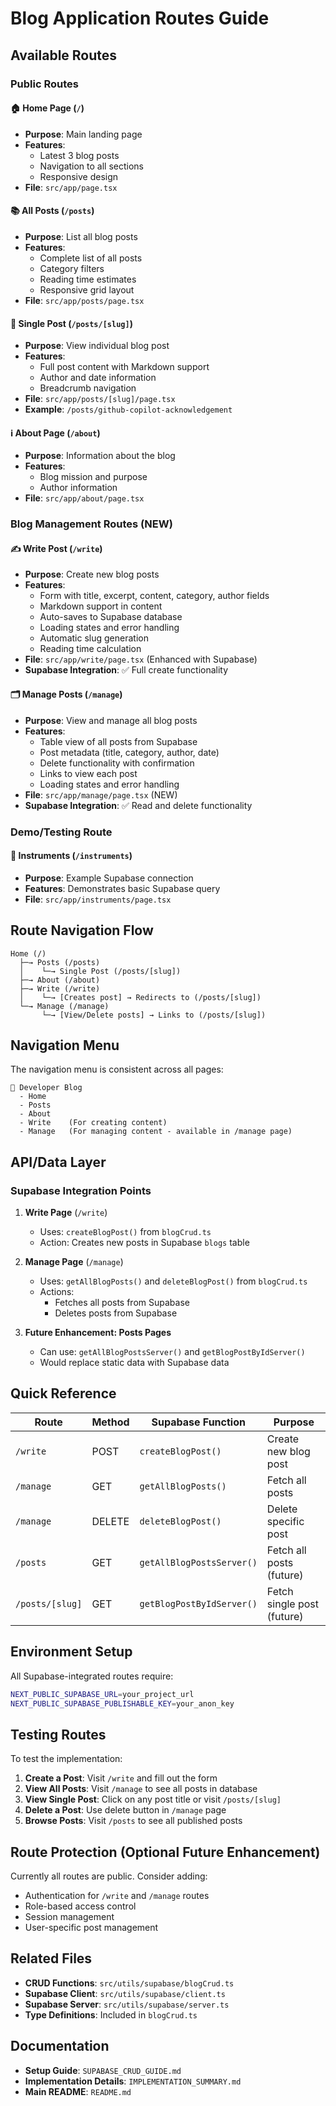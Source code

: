 # Blog Application Routes Guide

## Available Routes

### Public Routes

#### 🏠 Home Page (`/`)
- **Purpose**: Main landing page
- **Features**: 
  - Latest 3 blog posts
  - Navigation to all sections
  - Responsive design
- **File**: `src/app/page.tsx`

#### 📚 All Posts (`/posts`)
- **Purpose**: List all blog posts
- **Features**:
  - Complete list of all posts
  - Category filters
  - Reading time estimates
  - Responsive grid layout
- **File**: `src/app/posts/page.tsx`

#### 📄 Single Post (`/posts/[slug]`)
- **Purpose**: View individual blog post
- **Features**:
  - Full post content with Markdown support
  - Author and date information
  - Breadcrumb navigation
- **File**: `src/app/posts/[slug]/page.tsx`
- **Example**: `/posts/github-copilot-acknowledgement`

#### ℹ️ About Page (`/about`)
- **Purpose**: Information about the blog
- **Features**:
  - Blog mission and purpose
  - Author information
- **File**: `src/app/about/page.tsx`

### Blog Management Routes (NEW)

#### ✍️ Write Post (`/write`)
- **Purpose**: Create new blog posts
- **Features**:
  - Form with title, excerpt, content, category, author fields
  - Markdown support in content
  - Auto-saves to Supabase database
  - Loading states and error handling
  - Automatic slug generation
  - Reading time calculation
- **File**: `src/app/write/page.tsx` (Enhanced with Supabase)
- **Supabase Integration**: ✅ Full create functionality

#### 🗂️ Manage Posts (`/manage`)
- **Purpose**: View and manage all blog posts
- **Features**:
  - Table view of all posts from Supabase
  - Post metadata (title, category, author, date)
  - Delete functionality with confirmation
  - Links to view each post
  - Loading states and error handling
- **File**: `src/app/manage/page.tsx` (NEW)
- **Supabase Integration**: ✅ Read and delete functionality

### Demo/Testing Route

#### 🎸 Instruments (`/instruments`)
- **Purpose**: Example Supabase connection
- **Features**: Demonstrates basic Supabase query
- **File**: `src/app/instruments/page.tsx`

## Route Navigation Flow

```
Home (/) 
  ├─→ Posts (/posts)
  │    └─→ Single Post (/posts/[slug])
  ├─→ About (/about)
  ├─→ Write (/write)
  │    └─→ [Creates post] → Redirects to (/posts/[slug])
  └─→ Manage (/manage)
       └─→ [View/Delete posts] → Links to (/posts/[slug])
```

## Navigation Menu

The navigation menu is consistent across all pages:

```
🚀 Developer Blog
  - Home
  - Posts
  - About
  - Write    (For creating content)
  - Manage   (For managing content - available in /manage page)
```

## API/Data Layer

### Supabase Integration Points

1. **Write Page** (`/write`)
   - Uses: `createBlogPost()` from `blogCrud.ts`
   - Action: Creates new posts in Supabase `blogs` table

2. **Manage Page** (`/manage`)
   - Uses: `getAllBlogPosts()` and `deleteBlogPost()` from `blogCrud.ts`
   - Actions: 
     - Fetches all posts from Supabase
     - Deletes posts from Supabase

3. **Future Enhancement: Posts Pages**
   - Can use: `getAllBlogPostsServer()` and `getBlogPostByIdServer()`
   - Would replace static data with Supabase data

## Quick Reference

| Route | Method | Supabase Function | Purpose |
|-------|--------|------------------|---------|
| `/write` | POST | `createBlogPost()` | Create new blog post |
| `/manage` | GET | `getAllBlogPosts()` | Fetch all posts |
| `/manage` | DELETE | `deleteBlogPost()` | Delete specific post |
| `/posts` | GET | `getAllBlogPostsServer()` | Fetch all posts (future) |
| `/posts/[slug]` | GET | `getBlogPostByIdServer()` | Fetch single post (future) |

## Environment Setup

All Supabase-integrated routes require:
```bash
NEXT_PUBLIC_SUPABASE_URL=your_project_url
NEXT_PUBLIC_SUPABASE_PUBLISHABLE_KEY=your_anon_key
```

## Testing Routes

To test the implementation:

1. **Create a Post**: Visit `/write` and fill out the form
2. **View All Posts**: Visit `/manage` to see all posts in database
3. **View Single Post**: Click on any post title or visit `/posts/[slug]`
4. **Delete a Post**: Use delete button in `/manage` page
5. **Browse Posts**: Visit `/posts` to see all published posts

## Route Protection (Optional Future Enhancement)

Currently all routes are public. Consider adding:
- Authentication for `/write` and `/manage` routes
- Role-based access control
- Session management
- User-specific post management

## Related Files

- **CRUD Functions**: `src/utils/supabase/blogCrud.ts`
- **Supabase Client**: `src/utils/supabase/client.ts`
- **Supabase Server**: `src/utils/supabase/server.ts`
- **Type Definitions**: Included in `blogCrud.ts`

## Documentation

- **Setup Guide**: `SUPABASE_CRUD_GUIDE.md`
- **Implementation Details**: `IMPLEMENTATION_SUMMARY.md`
- **Main README**: `README.md`
